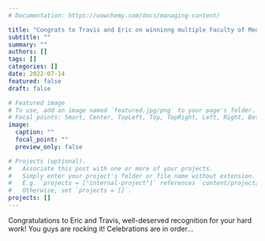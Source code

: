```yaml
---
# Documentation: https://wowchemy.com/docs/managing-content/

title: "Congrats to Travis and Eric on winninng multiple Faculty of Medicine OSOTF awards"
subtitle: ""
summary: ""
authors: []
tags: []
categories: []
date: 2022-07-14
featured: false
draft: false

# Featured image
# To use, add an image named `featured.jpg/png` to your page's folder.
# Focal points: Smart, Center, TopLeft, Top, TopRight, Left, Right, BottomLeft, Bottom, BottomRight.
image:
  caption: ""
  focal_point: ""
  preview_only: false

# Projects (optional).
#   Associate this post with one or more of your projects.
#   Simply enter your project's folder or file name without extension.
#   E.g. `projects = ["internal-project"]` references `content/project/deep-learning/index.md`.
#   Otherwise, set `projects = []`.
projects: []
---
```


Congratulations to Eric and Travis, well-deserved recognition for your hard work! You guys are rocking it! Celebrations are in order...